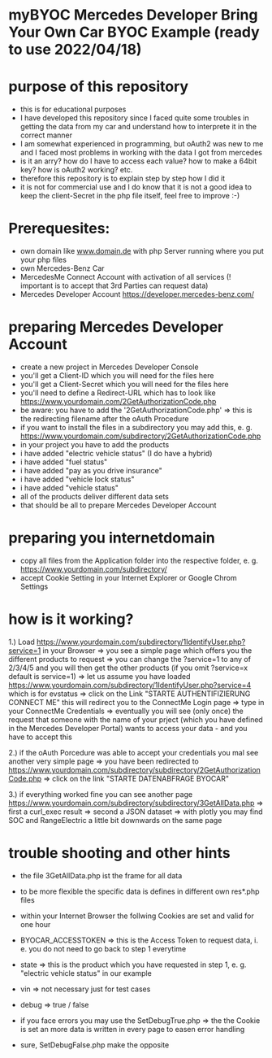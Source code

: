 # myBYOC Mercedes Developer Bring Your Own Car BYOC Example (ready to use 2022/04/18)

# purpose of this repository
- this is for educational purposes
- I have developed this repository since I faced quite some troubles in getting the data from my car and understand how to interprete it in the correct manner
- I am somewhat experienced in programming, but oAuth2 was new to me and I faced most problems in working with the data I got from mercedes
- is it an arry? how do I have to access each value? how to make a 64bit key? how is oAuth2 working? etc.
- therefore this repository is to explain step by step how I did it
- it is not for commercial use and I do know that it is not a good idea to keep the client-Secret in the php file itself, feel free to improve :-)

# Prerequesites:
- own domain like www.domain.de with php Server running where you put your php files
- own Mercedes-Benz Car
- MercedesMe Connect Account with activation of all services (! important is to accept that 3rd Parties can request data)
- Mercedes Developer Account https://developer.mercedes-benz.com/ 

# preparing Mercedes Developer Account 
- create a new project in Mercedes Developer Console
- you'll get a Client-ID which you will need for the files here
- you'll get a Client-Secret which you will need for the files here
- you'll need to define a Redirect-URL which has to look like https://www.yourdomain.com/2GetAuthorizationCode.php
- be aware: you have to add the '2GetAuthorizationCode.php' => this is the redirecting filename after the oAuth Procedure
- if you want to install the files in a subdirectory you may add this, e. g. https://www.yourdomain.com/subdirectory/2GetAuthorizationCode.php
- in your project you have to add the products
- i have added "electric vehicle status" (I do have a hybrid)
- i have added "fuel status"
- i have added "pay as you drive insurance"
- i have added "vehicle lock status"
- i have added "vehicle status"
- all of the products deliver different data sets
- that should be all to prepare Mercedes Developer Account

# preparing you internetdomain
- copy all files from the Application folder into the respective folder, e. g. https://www.yourdomain.com/subdirectory/
- accept Cookie Setting in your Internet Explorer or Google Chrom Settings

# how is it working?
1.) Load https://www.yourdomain.com/subdirectory/1IdentifyUser.php?service=1 in your Browser
=> you see a simple page which offers you the different products to request
=> you can change the ?service=1 to any of 2/3/4/5 and you will then get the other products (if you omit ?service=x default is service=1)
=> let us assume you have loaded https://www.yourdomain.com/subdirectory/1IdentifyUser.php?service=4 which is for evstatus
=> click on the Link "STARTE AUTHENTIFIZIERUNG CONNECT ME" this will redirect you to the ConnectMe Login page
=> type in your ConnectMe Credentials
=> eventually you will see (only once) the request that someone with the name of your prject (which you have defined in the Mercedes Developer Portal) wants to access your data - and you have to accept this

2.) if the oAuth Porcedure was able to accept your credentials you mal see another very simple page
=> you have been redirected to https://www.yourdomain.com/subdirectory/subdirectory/2GetAuthorizationCode.php
=> click on the link "STARTE DATENABFRAGE BYOCAR"

3.) if everything worked fine you can see another page https://www.yourdomain.com/subdirectory/subdirectory/3GetAllData.php
=> first a curl_exec result
=> second a JSON dataset 
=> with plotly you may find SOC and RangeElectric a little bit downwards on the same page

# trouble shooting and other hints
- the file 3GetAllData.php ist the frame for all data
- to be more flexible the specific data is defines in different own res*.php files
- within your Internet Browser the follwing Cookies are set and valid for one hour
- BYOCAR_ACCESSTOKEN => this is the Access Token to request data, i. e. you do not need to go back to step 1 everytime
- state => this is the product which you have requested in step 1, e. g. "electric vehicle status" in our example
- vin => not necessary just for test cases
- debug => true / false

- if you face errors you may use the SetDebugTrue.php => the the Cookie is set an more data is written in every page to easen error handling
- sure, SetDebugFalse.php make the opposite 







